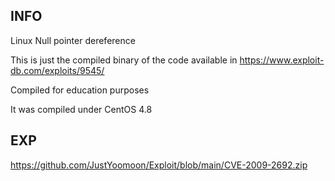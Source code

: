 INFO
----

Linux Null pointer dereference

This is just the compiled binary of the code available in <https://www.exploit-db.com/exploits/9545/>

Compiled for education purposes

It was compiled under CentOS 4.8

EXP
---

<https://github.com/JustYoomoon/Exploit/blob/main/CVE-2009-2692.zip>